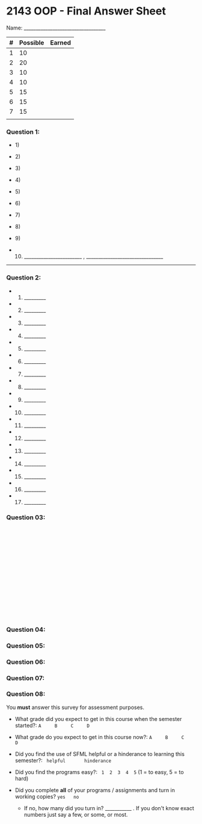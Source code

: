 # 2143 OOP - Final Answer Sheet
Name: __________________________________

<center>

| #   | Possible | Earned |
| --- | -------- | ------ |
| 1   | 10       |        |
| 2   | 20       |        |
| 3   | 10       |        |
| 4   | 10       |        |
| 5   | 15       |        |
| 6   | 15       |        |
| 7   | 15       |        |
|     |          |        |

</center>

<div class="page"/>

### Question 1:

- 1)<br>

- 2)<br>

- 3)<br>

- 4)<br>

- 5)<br>

- 6)<br>

- 7)<br>

- 8)<br>

- 9)<br>

- 10)  ________________________  , ________________________________<br>

-------

### Question 2:

- 1) _________<br>

- 2) _________<br>

- 3) _________<br>

- 4) _________<br>

- 5) _________<br>

- 6) _________<br>

- 7) _________<br>

- 8) _________<br>

- 9) _________<br>

- 10) _________<br>

- 11) _________<br>

- 12) _________<br>

- 13) _________<br>

- 14) _________<br>

- 15) _________<br>

- 16) _________<br>

- 17) _________<br>

<div class="page"/>

### Question 03:

<br><br><br><br><br><br><br><br><br><br><br><br><br><br>

### Question 04:


<div class="page"/>

### Question 05:


<div class="page"/>

### Question 06:

<div class="page"/>

### Question 07:

<div class="page"/>

### Question 08:

You **must** answer this survey for assessment purposes.

- What grade did you expect to get in this course when the semester started?: ` A     B     C     D   `

- What grade do you expect to get in this course now?: ` A     B     C     D   `

- Did you find the use of SFML helpful or a hinderance to learning this semester?: ` helpful       hinderance`

- Did you find the programs easy?:  ` 1  2  3  4  5` (1 = to easy, 5 = to hard)

- Did you complete **all** of your programs / assignments and turn in working copies? `yes   no`

    - If no, how many did you turn in? ___________ . If you don't know exact numbers just say a few, or some, or most.